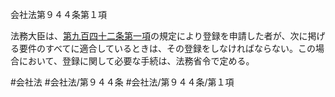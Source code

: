 会社法第９４４条第１項

法務大臣は、[第九百四十二条第一項](会社法＿＿＿＿第９４２条第１項)の規定により登録を申請した者が、次に掲げる要件のすべてに適合しているときは、その登録をしなければならない。この場合において、登録に関して必要な手続は、法務省令で定める。

#会社法
#会社法/第９４４条
#会社法/第９４４条/第１項
